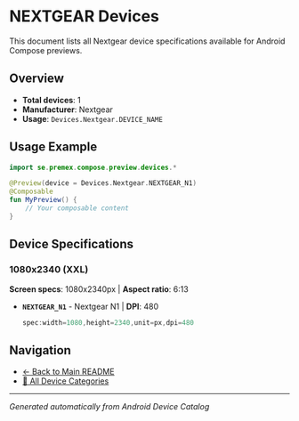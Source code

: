 # NEXTGEAR Devices

This document lists all Nextgear device specifications available for Android Compose previews.

## Overview

- **Total devices**: 1
- **Manufacturer**: Nextgear
- **Usage**: `Devices.Nextgear.DEVICE_NAME`

## Usage Example

```kotlin
import se.premex.compose.preview.devices.*

@Preview(device = Devices.Nextgear.NEXTGEAR_N1)
@Composable
fun MyPreview() {
    // Your composable content
}
```

## Device Specifications

### 1080x2340 (XXL)

**Screen specs**: 1080x2340px | **Aspect ratio**: 6:13

- **`NEXTGEAR_N1`** - Nextgear N1 | **DPI**: 480
  ```kotlin
  spec:width=1080,height=2340,unit=px,dpi=480
  ```

## Navigation

- [← Back to Main README](../../README.md)
- [📱 All Device Categories](../README.md)

---
*Generated automatically from Android Device Catalog*
